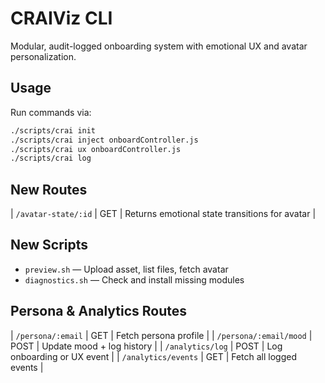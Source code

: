 # CRAIViz CLI

Modular, audit-logged onboarding system with emotional UX and avatar personalization.

## Usage

Run commands via:

```bash
./scripts/crai init
./scripts/crai inject onboardController.js
./scripts/crai ux onboardController.js
./scripts/crai log
```

## New Routes

| `/avatar-state/:id` | GET | Returns emotional state transitions for avatar |

## New Scripts

- `preview.sh` — Upload asset, list files, fetch avatar
- `diagnostics.sh` — Check and install missing modules

## Persona & Analytics Routes

| `/persona/:email`           | GET    | Fetch persona profile              |
| `/persona/:email/mood`      | POST   | Update mood + log history          |
| `/analytics/log`            | POST   | Log onboarding or UX event         |
| `/analytics/events`         | GET    | Fetch all logged events            |
